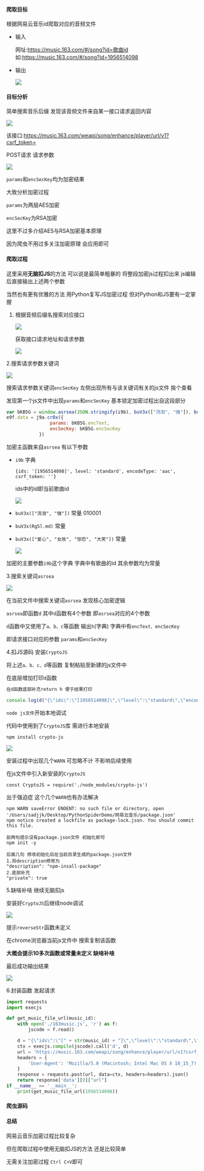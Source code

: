 #### 爬取目标

根据网易云音乐id爬取对应的音频文件

- 输入

  网址:https://music.163.com/#/song?id=歌曲id
  如:https://music.163.com/#/song?id=1956514098

- 输出

  ![](https://tva1.sinaimg.cn/large/e6c9d24ely1h3dhbklqibj221h0u0gsg.jpg)

#### 目标分析

简单搜索音乐后缀 发现该音频文件来自某一接口请求返回内容

![](https://tva1.sinaimg.cn/large/e6c9d24ely1h3dhhmnw49j22bo0q2n6t.jpg)

该接口:https://music.163.com/weapi/song/enhance/player/url/v1?csrf_token=

POST请求 请求参数

![](https://tva1.sinaimg.cn/large/e6c9d24ely1h3dhi4nsl4j21wm070tbk.jpg)

`params`和`encSecKey`均为加密结果

大致分析加密过程

`params`为两层AES加密

`encSecKey`为RSA加密

这里不过多介绍AES与RSA加密基本原理

因为爬虫不用过多关注加密原理 会应用即可

#### 爬取过程

这里采用**无脑扣JS**的方法 可以说是最简单粗暴的 将整段加密js过程扣出来 js编辑后直接输出上述两个参数

当然也有更有优雅的方法 用Python复写JS加密过程 但对Python和JS要有一定掌握

1. 根据音频后缀名搜索对应接口

   ![](https://tva1.sinaimg.cn/large/e6c9d24ely1h3dhs45ivdj22y40ow494.jpg)

   获取接口请求地址和请求参数 

   ![](https://tva1.sinaimg.cn/large/e6c9d24ely1h3dhi4nsl4j21wm070tbk.jpg)

2.搜索请求参数关键词

![](https://tva1.sinaimg.cn/large/e6c9d24ely1h3dhwkj20mj22ja0u0nck.jpg)

搜索请求参数关键词`encSecKey`  左侧出现所有与该关键词有关的js文件 挨个查看

发现第一个js文件中出现`params`和`encSecKey`  基本锁定加密过程出自这段部分

```javascript
var bKB5G = window.asrsea(JSON.stringify(i9b), buV3x(["流泪", "强"]), buV3x(Rg5l.md), buV3x(["爱心", "女孩", "惊恐", "大笑"]));
e9f.data = j9a.cr0x({
                params: bKB5G.encText,
                encSecKey: bKB5G.encSecKey
            })
```

加密主函数来自`asrsea` 有以下参数

- `i9b` 字典

  `{ids: '[1956514098]', level: 'standard', encodeType: 'aac', csrf_token: ''}`

  ids中的id即当前歌曲id

  ![](https://tva1.sinaimg.cn/large/e6c9d24ely1h3di9v2vkqj217g0h6dle.jpg)

- `buV3x(["流泪", "强"])` 常量 010001

- `buV3x(Rg5l.md)` 常量

- `buV3x(["爱心", "女孩", "惊恐", "大笑"])` 常量

  ![](https://tva1.sinaimg.cn/large/e6c9d24ely1h3dikks4jbj20zc0cugo0.jpg)

加密的主要参数`i9b`这个字典 字典中有歌曲的id 其余参数均为常量

3.搜索关键词`asrsea`

![](https://tva1.sinaimg.cn/large/e6c9d24ely1h3diorj0lbj21580tsq7n.jpg)

在当前文件中搜索关键词`asrsea` 发现核心加密逻辑

`asrsea`即函数`d` 其中`d`函数有4个参数 即`asrsea`对应的4个参数

`d`函数中又使用了`a、b、c`等函数 输出`h`(字典) 字典中有`encText、encSecKey`

即请求接口对应的参数  `params`和`encSecKey`

4.扣JS源码 安装`CryptoJS`

将上述`a、b、c、d`等函数 复制粘贴至新建的js文件中

在底层增加打印`d`函数

```javascript
在d函数底部补充return h 便于结果打印

console.log(d("{\"ids\":\"[1956514098]\",\"level\":\"standard\",\"encodeType\":\"aac\",\"csrf_token\":\"\"}", "010001", '00e0b509f6259df8642dbc35662901477df22677ec152b5ff68ace615bb7b725152b3ab17a876aea8a5aa76d2e417629ec4ee341f56135fccf695280104e0312ecbda92557c93870114af6c9d05c4f7f0c3685b7a46bee255932575cce10b424d813cfe4875d3e82047b97ddef52741d546b8e289dc6935b3ece0462db0a22b8e7', "0CoJUm6Qyw8W8jud"))
```

`node js文件`开始本地调试

代码中使用到了`CryptoJS`库 需进行本地安装

```
npm install crypto-js
```

![](https://tva1.sinaimg.cn/large/e6c9d24ely1h3diyqmg21j22ak0m0wk2.jpg)

安装过程中出现几个`WARN` 可忽略不计 不影响后续使用

在js文件中引入新安装的`CryptoJS`

```
const CryptoJS = require('./node_modules/crypto-js')
```

出于强迫症 这个几个`WARN`也有办法解决

```shell
npm WARN saveError ENOENT: no such file or directory, open '/Users/sadjjk/Desktop/PythonSpiderDemo/网易云音乐/package.json'
npm notice created a lockfile as package-lock.json. You should commit this file.

前两句提示没有package.json文件 初始化即可
npm init -y 

后面几句 修改初始化后在当前目录生成的package.json文件
1.将description修改为
"description": "npm-insall-package"
2.底部补充
"private": true
```

5.缺啥补啥 继续无脑扣js

安装好`CryptoJS`后继续node调试

![](https://tva1.sinaimg.cn/large/e6c9d24ely1h3djbefnrxj21tc0lwq8g.jpg)

提示`reverseStr`函数未定义

在chrome浏览器当前js文件中 搜索复制该函数

**大概会提示10多次函数或常量未定义 缺啥补啥**

最后成功输出结果

![](https://tva1.sinaimg.cn/large/e6c9d24ely1h3djfn47qij22an0u0tgm.jpg)

6.封装函数 发起请求

```python
import requests
import execjs

def get_music_file_url(music_id):
    with open('./163music.js', 'r') as f:
        jscode = f.read()

    d = "{\"ids\":\"[" + str(music_id) + "]\",\"level\":\"standard\",\"encodeType\":\"aac\",\"csrf_token\":\"\"}"
    ctx = execjs.compile(jscode).call('d', d)
    url = 'https://music.163.com/weapi/song/enhance/player/url/v1?csrf_token='
    headers = {
        'User-Agent': 'Mozilla/5.0 (Macintosh; Intel Mac OS X 10_15_7) AppleWebKit/537.36 (KHTML, like Gecko) Chrome/95.0.4638.54 Safari/537.36'
    }
    response = requests.post(url, data=ctx, headers=headers).json()
    return response['data'][0]["url"]
if __name__ == '__main__':
    print(get_music_file_url(1956514098))

```

#### 爬虫源码



#### 总结

网易云音乐加密过程比较复杂 

但在爬取过程中使用无脑扣JS的方法 还是比较简单

无需关注加密过程 `Ctrl C+V`即可